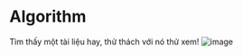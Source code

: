 # Algorithm
Tìm thấy một tài liệu hay, thử thách với nó thử xem!
![image](https://github.com/dungnguyen-art/Algorithm/assets/59666831/25edde40-52c2-445b-b011-54c85e48d36d)

